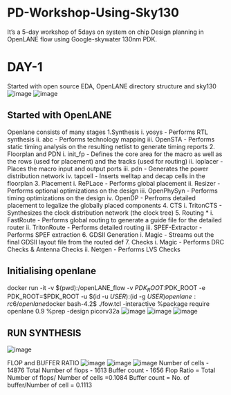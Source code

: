 # PD-Workshop-Using-Sky130
It’s a 5-day workshop of 5days on system on chip Design planning in OpenLANE flow using Google-skywater 130nm PDK.

# DAY-1
Started with open source EDA, OpenLANE directory structure and sky130
![image](https://user-images.githubusercontent.com/110526797/183294393-9e7b768e-823b-41b4-b7c1-ee2438d06a27.png)
![image](https://user-images.githubusercontent.com/110526797/183294420-0819398a-aaa2-4807-8eea-528a231601d5.png)

## Started with OpenLANE
Openlane consists of many stages 
1.Synthesis
  i.	yosys - Performs RTL synthesis
 ii.	abc - Performs technology mapping
iii.	OpenSTA - Performs static timing analysis on the resulting netlist to generate timing reports
2.	Floorplan and PDN
  i.	init_fp - Defines the core area for the macro as well as the rows (used for placement) and the tracks (used for routing)
 ii.	ioplacer - Places the macro input and output ports
iii.	pdn - Generates the power distribution network
 iv.	tapcell - Inserts welltap and decap cells in the floorplan
3.	Placement
  i.	RePLace - Performs global placement
 ii.	Resizer - Performs optional optimizations on the design
iii.	OpenPhySyn - Performs timing optimizations on the design
 iv.	OpenDP - Perfroms detailed placement to legalize the globally placed components
4.	CTS
  i.	TritonCTS - Synthesizes the clock distribution network (the clock tree)
5.	Routing *
  i.	FastRoute - Performs global routing to generate a guide file for the detailed router
 ii.	TritonRoute - Performs detailed routing
iii.	SPEF-Extractor - Performs SPEF extraction
6.	GDSII Generation
 i.	Magic - Streams out the final GDSII layout file from the routed def
7.	Checks
 i.	Magic - Performs DRC Checks & Antenna Checks
ii.	Netgen - Performs LVS Checks

## Initialising openlane
docker run -it -v $(pwd):/openLANE_flow -v $PDK_ROOT:$PDK_ROOT -e PDK_ROOT=$PDK_ROOT -u $(id -u $USER):$(id -g $USER) openlane:rc6/openlane$docker
bash-4.2$ ./fow.tcl -interactive
%package require openlane 0.9
%prep -design picorv32a
![image](https://user-images.githubusercontent.com/110526797/183294618-df1dcabf-c8e0-47fa-9556-004093779d7e.png)
![image](https://user-images.githubusercontent.com/110526797/183294649-948f04aa-73c2-4fc9-bf46-f53f3cda3bdf.png)
![image](https://user-images.githubusercontent.com/110526797/183294664-db2b867a-1611-4183-9155-aedc6c889fc5.png)

## RUN SYNTHESIS
![image](https://user-images.githubusercontent.com/110526797/183294745-5357e0b3-6f5f-453a-943c-0fcc9fe6b4c8.png)

FLOP and BUFFER RATIO
![image](https://user-images.githubusercontent.com/110526797/183294786-5b956d13-69b2-4b25-8e43-a78f79407d25.png)
![image](https://user-images.githubusercontent.com/110526797/183294811-571de367-edd9-4dee-bfcc-7003ddbab838.png)
![image](https://user-images.githubusercontent.com/110526797/183294820-f3bf6826-2e0a-46b3-8f6f-77e2d39ac938.png)
Number of cells - 14876
Total Number of flops - 1613
Buffer count - 1656
Flop Ratio = Total Number of flops/ Number of cells =0.1084
Buffer count = No. of buffer/Number of cell = 0.1113

























